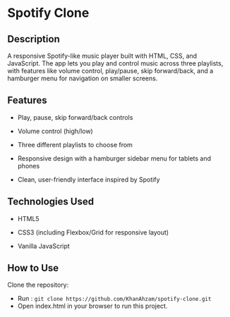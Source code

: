 # Spotify Clone
## Description

A responsive Spotify-like music player built with HTML, CSS, and JavaScript. The app lets you play and control music across three playlists, with features like volume control, play/pause, skip forward/back, and a hamburger menu for navigation on smaller screens.

## Features
* Play, pause, skip forward/back controls

* Volume control (high/low)

* Three different playlists to choose from

* Responsive design with a hamburger sidebar menu for tablets and phones

* Clean, user-friendly interface inspired by Spotify

## Technologies Used
* HTML5

* CSS3 (including Flexbox/Grid for responsive layout)

* Vanilla JavaScript

## How to Use
Clone the repository:


* Run : ```git clone https://github.com/KhanAhzam/spotify-clone.git```
* Open index.html in your browser to run this project.
